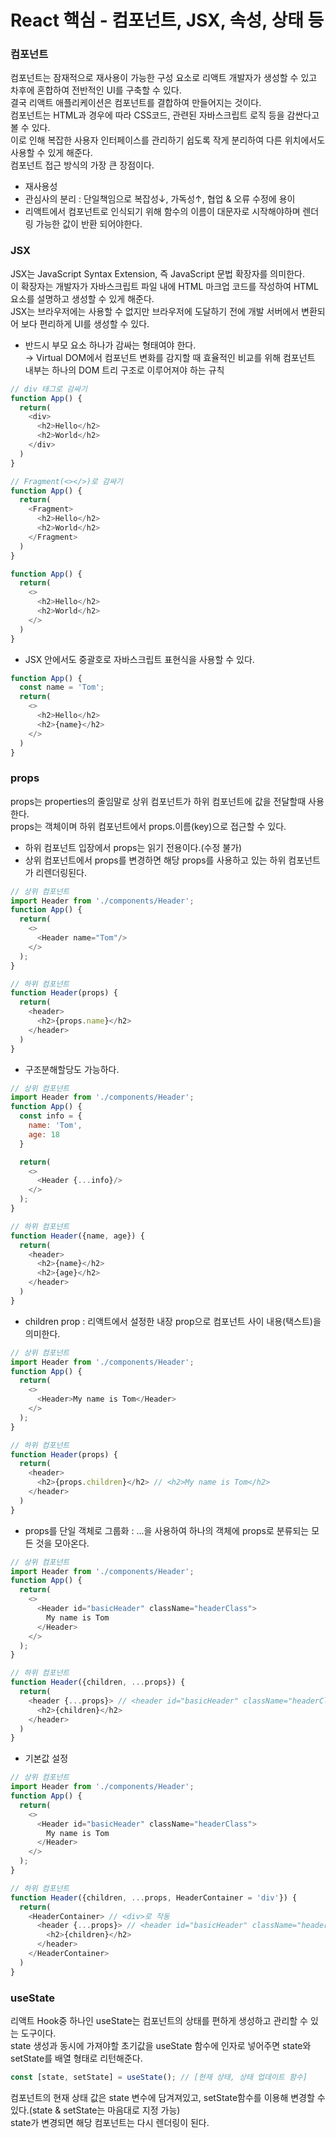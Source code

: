 React 핵심 - 컴포넌트, JSX, 속성, 상태 등
==========

### 컴포넌트
컴포넌트는 잠재적으로 재사용이 가능한 구성 요소로 리액트 개발자가 생성할 수 있고 차후에 혼합하여 전반적인 UI를 구축할 수 있다.   
결국 리액트 애플리케이션은 컴포넌트를 결합하여 만들어지는 것이다.   
컴포넌트는 HTML과 경우에 따라 CSS코드, 관련된 자바스크립트 로직 등을 감싼다고 볼 수 있다.   
이로 인해 복잡한 사용자 인터페이스를 관리하기 쉽도록 작게 분리하여 다른 위치에서도 사용할 수 있게 해준다.   
컴포넌트 접근 방식의 가장 큰 장점이다.   
- 재사용성
- 관심사의 분리 : 단일책임으로 복잡성↓, 가독성↑, 협업 & 오류 수정에 용이
- 리액트에서 컴포넌트로 인식되기 위해 함수의 이름이 대문자로 시작해야하며 렌더링 가능한 값이 반환 되어야한다.

### JSX
JSX는 JavaScript Syntax Extension, 즉 JavaScript 문법 확장자를 의미한다.   
이 확장자는 개발자가 자바스크립트 파일 내에 HTML 마크업 코드를 작성하여 HTML 요소를 설명하고 생성할 수 있게 해준다.   
JSX는 브라우저에는 사용할 수 없지만 브라우저에 도달하기 전에 개발 서버에서 변환되어 보다 편리하게 UI를 생성할 수 있다.   
- 반드시 부모 요소 하나가 감싸는 형태여야 한다.   
  → Virtual DOM에서 컴포넌트 변화를 감지할 때 효율적인 비교를 위해 컴포넌트 내부는 하나의 DOM 트리 구조로 이루어져야 하는 규칙
```javascript
// div 태그로 감싸기
function App() {
  return(
    <div>
      <h2>Hello</h2>
      <h2>World</h2>
    </div>
  )
}

// Fragment(<></>)로 감싸기
function App() {
  return(
    <Fragment>
      <h2>Hello</h2>
      <h2>World</h2>
    </Fragment>
  )
}

function App() {
  return(
    <>
      <h2>Hello</h2>
      <h2>World</h2>
    </>
  )
}
```

- JSX 안에서도 중괄호로 자바스크립트 표현식을 사용할 수 있다.
```javascript
function App() {
  const name = 'Tom';
  return(
    <>
      <h2>Hello</h2>
      <h2>{name}</h2>
    </>
  )
}
```

### props
props는 properties의 줄임말로 상위 컴포넌트가 하위 컴포넌트에 값을 전달할때 사용한다.   
props는 객체이며 하위 컴포넌트에서 props.이름(key)으로 접근할 수 있다.
- 하위 컴포넌트 입장에서 props는 읽기 전용이다.(수정 불가)
- 상위 컴포넌트에서 props를 변경하면 해당 props를 사용하고 있는 하위 컴포넌트가 리렌더링된다.

```javascript
// 상위 컴포넌트
import Header from './components/Header';
function App() {
  return(
    <>
      <Header name="Tom"/>
    </>
  );
}

// 하위 컴포넌트
function Header(props) {
  return(
    <header>
      <h2>{props.name}</h2>
    </header>
  )
}
```

- 구조분해할당도 가능하다.
```javascript
// 상위 컴포넌트
import Header from './components/Header';
function App() {
  const info = {
    name: 'Tom',
    age: 18
  }

  return(
    <>
      <Header {...info}/>
    </>
  );
}

// 하위 컴포넌트
function Header({name, age}) {
  return(
    <header>
      <h2>{name}</h2>
      <h2>{age}</h2>
    </header>
  )
}
```

- children prop : 리액트에서 설정한 내장 prop으로 컴포넌트 사이 내용(택스트)을 의미한다.
```javascript
// 상위 컴포넌트
import Header from './components/Header';
function App() {
  return(
    <>
      <Header>My name is Tom</Header>
    </>
  );
}

// 하위 컴포넌트
function Header(props) {
  return(
    <header>
      <h2>{props.children}</h2> // <h2>My name is Tom</h2>
    </header>
  )
}
```

- props를 단일 객체로 그룹화 : ...을 사용하여 하나의 객체에 props로 분류되는 모든 것을 모아온다.
```javascript
// 상위 컴포넌트
import Header from './components/Header';
function App() {
  return(
    <>
      <Header id="basicHeader" className="headerClass">
        My name is Tom
      </Header>
    </>
  );
}

// 하위 컴포넌트
function Header({children, ...props}) {
  return(
    <header {...props}> // <header id="basicHeader" className="headerClass">
      <h2>{children}</h2>
    </header>
  )
}
```

- 기본값 설정
```javascript
// 상위 컴포넌트
import Header from './components/Header';
function App() {
  return(
    <>
      <Header id="basicHeader" className="headerClass">
        My name is Tom
      </Header>
    </>
  );
}

// 하위 컴포넌트
function Header({children, ...props, HeaderContainer = 'div'}) {
  return(
    <HeaderContainer> // <div>로 작동
      <header {...props}> // <header id="basicHeader" className="headerClass">
        <h2>{children}</h2>
      </header>
    </HeaderContainer>
  )
}
```

### useState
리액트 Hook중 하나인 useState는 컴포넌트의 상태를 편하게 생성하고 관리할 수 있는 도구이다.   
state 생성과 동시에 가져야할 초기값을 useState 함수에 인자로 넣어주면 state와 setState를 배열 형태로 리턴해준다.
```javascript
const [state, setState] = useState(); // [현재 상태, 상태 업데이트 함수] 
```
컴포넌트의 현재 상태 값은 state 변수에 담겨져있고, setState함수를 이용해 변경할 수 있다.(state & setState는 마음대로 지정 가능)   
state가 변경되면 해당 컴포넌트는 다시 렌더링이 된다.